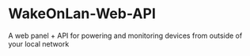 # WakeOnLan-Web-API
A web panel + API for powering and monitoring devices from outside of your local network
